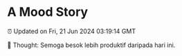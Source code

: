 # A Mood Story

⏰ Updated on Fri, 21 Jun 2024 03:19:14 GMT

💭 Thought: Semoga besok lebih produktif daripada hari ini.


